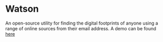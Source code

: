 # Watson

An open-source utility for finding the digital footprints of anyone using a range of online sources from their email address. A demo can be found [here](https://watson.robbiesymonds.me) 


